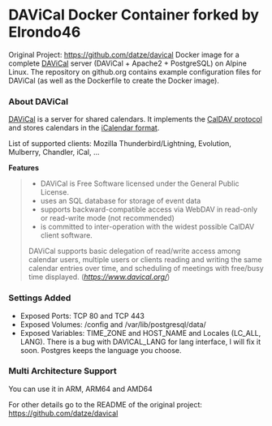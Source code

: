 # DAViCal Docker Container forked by Elrondo46
Original Project: https://github.com/datze/davical
Docker image for a complete [DAViCal](https://www.davical.org/) server (DAViCal + Apache2 + PostgreSQL) on Alpine Linux.
The repository on github.org contains example configuration files for DAViCal (as well as the Dockerfile to create the Docker image).

### About DAViCal
[DAViCal](https://www.davical.org/) is a server for shared calendars. It implements the [CalDAV protocol](https://wikipedia.org/wiki/CalDAV) and stores calendars in the [iCalendar format](https://wikipedia.org/wiki/ICalendar).

List of supported clients: Mozilla Thunderbird/Lightning, Evolution, Mulberry, Chandler, iCal, ...

**Features**
>    - DAViCal is Free Software licensed under the General Public License.
>    - uses an SQL database for storage of event data
>    - supports backward-compatible access via WebDAV in read-only or read-write mode (not recommended)
>    - is committed to inter-operation with the widest possible CalDAV client software.
>
>DAViCal supports basic delegation of read/write access among calendar users, multiple users or clients reading and writing the same calendar entries over time, and scheduling of meetings with free/busy time displayed.
(*https://www.davical.org/*)

### Settings Added
- Exposed Ports: TCP 80 and TCP 443
- Exposed Volumes: /config and /var/lib/postgresql/data/
- Exposed Variables: TIME_ZONE and HOST_NAME and Locales (LC_ALL, LANG). There is a bug with DAVICAL_LANG for lang interface, I will fix it soon. Postgres keeps the language you choose.

### Multi Architecture Support
You can use it in ARM, ARM64 and AMD64

For other details go to the README of the original project: https://github.com/datze/davical

